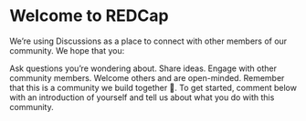 # Welcome to REDCap

We’re using Discussions as a place to connect with other members of our community. We hope that you:

Ask questions you’re wondering about.
Share ideas.
Engage with other community members.
Welcome others and are open-minded. Remember that this is a community we
build together 💪.
To get started, comment below with an introduction of yourself and tell us about what you do with this community.
